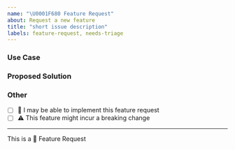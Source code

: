 ```yaml
---
name: "\U0001F680 Feature Request"
about: Request a new feature
title: "short issue description"
labels: feature-request, needs-triage
---
```


<!-- short description of the feature you are proposing: -->

### Use Case

<!-- why do you need this feature? -->

### Proposed Solution

<!-- Please include prototype/workaround/sketch/reference implementation: -->

### Other

<!-- 
e.g. detailed explanation, stacktraces, related issues, suggestions on how to fix, 
links for us to have context, eg. associated pull-request, stackoverflow, slack, etc
-->

* [ ] :wave: I may be able to implement this feature request
* [ ] :warning: This feature might incur a breaking change

---

This is a :rocket: Feature Request
